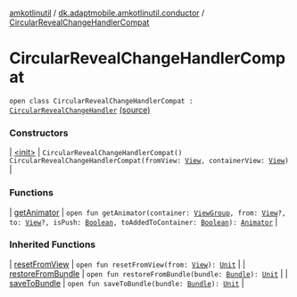 [amkotlinutil](../../index.md) / [dk.adaptmobile.amkotlinutil.conductor](../index.md) / [CircularRevealChangeHandlerCompat](./index.md)

# CircularRevealChangeHandlerCompat

`open class CircularRevealChangeHandlerCompat : `[`CircularRevealChangeHandler`](../-circular-reveal-change-handler/index.md) [(source)](https://github.com/adaptmobile-organization/amkotlinutil/tree/master/amkotlinutil/amkotlinutil/src/main/java/dk/adaptmobile/amkotlinutil/conductor/CircularRevealChangeHandlerCompat.java#L11)

### Constructors

| [&lt;init&gt;](-init-.md) | `CircularRevealChangeHandlerCompat()`<br>`CircularRevealChangeHandlerCompat(fromView: `[`View`](https://developer.android.com/reference/android/view/View.html)`, containerView: `[`View`](https://developer.android.com/reference/android/view/View.html)`)` |

### Functions

| [getAnimator](get-animator.md) | `open fun getAnimator(container: `[`ViewGroup`](https://developer.android.com/reference/android/view/ViewGroup.html)`, from: `[`View`](https://developer.android.com/reference/android/view/View.html)`?, to: `[`View`](https://developer.android.com/reference/android/view/View.html)`?, isPush: `[`Boolean`](https://kotlinlang.org/api/latest/jvm/stdlib/kotlin/-boolean/index.html)`, toAddedToContainer: `[`Boolean`](https://kotlinlang.org/api/latest/jvm/stdlib/kotlin/-boolean/index.html)`): `[`Animator`](https://developer.android.com/reference/android/animation/Animator.html) |

### Inherited Functions

| [resetFromView](../-circular-reveal-change-handler/reset-from-view.md) | `open fun resetFromView(from: `[`View`](https://developer.android.com/reference/android/view/View.html)`): `[`Unit`](https://kotlinlang.org/api/latest/jvm/stdlib/kotlin/-unit/index.html) |
| [restoreFromBundle](../-circular-reveal-change-handler/restore-from-bundle.md) | `open fun restoreFromBundle(bundle: `[`Bundle`](https://developer.android.com/reference/android/os/Bundle.html)`): `[`Unit`](https://kotlinlang.org/api/latest/jvm/stdlib/kotlin/-unit/index.html) |
| [saveToBundle](../-circular-reveal-change-handler/save-to-bundle.md) | `open fun saveToBundle(bundle: `[`Bundle`](https://developer.android.com/reference/android/os/Bundle.html)`): `[`Unit`](https://kotlinlang.org/api/latest/jvm/stdlib/kotlin/-unit/index.html) |

